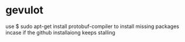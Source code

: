 # gevulot
use $ sudo apt-get install protobuf-compiler to install missing packages incase if the github installaiong keeps stalling 
